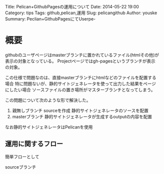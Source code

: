 Title: Pelican+GithubPagesの運用について
Date: 2014-05-22 19:00
Category: tips
Tags: github,pelican,運用
Slug: pelicangithub
Author: youske
Summary: Peclian+GithubPagesにてUserpe-

# 概要
githubのユーザページはmasterブランチに置かれているファイル(htmlその他)が
表示の対象となっている。
Projectページではgh-pagesというブランチが表示の対象。

この仕様で問題なのは、直接masterブランチにhtmlなどのファイルを配置する場合
特に問題ないが、静的サイトジェネレータを使って出力した結果をページにしたい場合
ソースファイルの置き場所がマスターブランチとなってしまう。

この問題について次のような形で解決した。

1. 親無しブランチ sourceを作成 静的サイトジェネレータのソースを配置
2. masterブランチ 静的サイトジェネレータが生成するoutputの内容を配置

なお静的サイトジェネレータはPelicanを使用

## 運用に関するフロー
簡単フローとして

sourceブランチ



